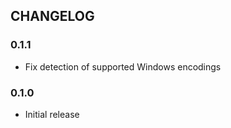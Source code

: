 ## CHANGELOG

### 0.1.1

* Fix detection of supported Windows encodings

### 0.1.0

* Initial release

